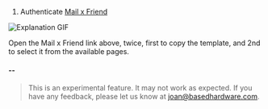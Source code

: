
1. Authenticate [Mail x Friend](https://invarrow--plugins-examples-plugins-app-dev.modal.run/setup-chat-mail)

![Explanation GIF](assets/explanation.gif)

Open the Mail x Friend link above, twice, first to copy the template, and 2nd to select it from the available pages.
#### --

> This is an experimental feature. It may not work as expected. If you have any feedback, please let us know at joan@basedhardware.com.
